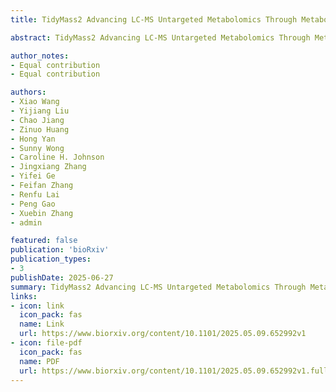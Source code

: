 ```yaml
---
title: TidyMass2 Advancing LC-MS Untargeted Metabolomics Through Metabolite Origin Inference and Metabolic Feature-based Functional Module Analysis

abstract: TidyMass2 Advancing LC-MS Untargeted Metabolomics Through Metabolite Origin Inference and Metabolic Feature-based Functional Module Analysis

author_notes:
- Equal contribution
- Equal contribution

authors:
- Xiao Wang
- Yijiang Liu
- Chao Jiang
- Zinuo Huang
- Hong Yan
- Sunny Wong
- Caroline H. Johnson
- Jingxiang Zhang
- Yifei Ge
- Feifan Zhang
- Renfu Lai
- Peng Gao
- Xuebin Zhang
- admin

featured: false
publication: 'bioRxiv'
publication_types:
- 3
publishDate: 2025-06-27
summary: TidyMass2 Advancing LC-MS Untargeted Metabolomics Through Metabolite Origin Inference and Metabolic Feature-based Functional Module Analysis
links:
- icon: link
  icon_pack: fas
  name: Link
  url: https://www.biorxiv.org/content/10.1101/2025.05.09.652992v1
- icon: file-pdf
  icon_pack: fas
  name: PDF
  url: https://www.biorxiv.org/content/10.1101/2025.05.09.652992v1.full.pdf
---
```

